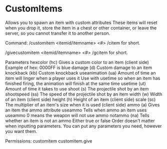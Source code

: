 # CustomItems
Allows you to spawn an item with custom attributes These items will reset when you drop it, store the item in a chest or other container,
or leave the server, so you cannot transfer it to another person.

Command:
/customitem <itemid/itemname> <parameters> <#>
/citem for short.

/givecustomitem <playername> <itemid/itemname> <parameters> <#>
/gcitem for short.

Parameters
hexcolor (hc)
Gives a custom color to an item (client side)
Example of hex: 0000FF is blue
damage (d)
Custom damage to an item
knockback (kb)
Custom knockback
useanimation (ua)
Amount of time an item will linger when a player uses it
Use with usetime so when an item has finished firing, the animation will finish at the same time
usetime (ut)
Amount of time it takes to use
shoot (s)
The projectile shot by an item
shootspeed (ss)
The speed of the projectile shot by an item
width (w)
Width of an item (client side)
height (h)
Height of an item (client side)
scale (sc)
The multiplier of an item's size when it is used (client side)
ammo (a)
Gives an item the ammo attribute
useammo
Tells when ammo an item uses
useammo 0 means the weapon will not use ammo
notammo (na)
Tells whether an item is not an ammo
Either true or false
Order doesn't matter when inputting parameters. You can put any parameters you need, however you want them.


Permissions:
customitem
customitem.give
